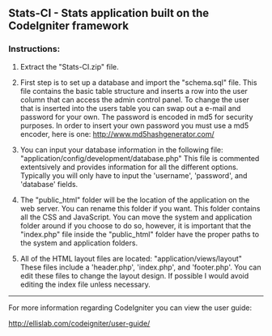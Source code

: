 ## Stats-CI - Stats application built on the CodeIgniter framework

### Instructions:
1. Extract the "Stats-CI.zip" file. 

2. First step is to set up  a database and import the "schema.sql" file. This file contains the basic table structure and inserts a row into the user column that can access the admin control panel. 
To change the user that is inserted into the users table you can swap out a e-mail and password for your own. The password is encoded in md5 for security purposes. In order to insert your own password you must use a md5 encoder, here is one:
http://www.md5hashgenerator.com/

3. You can input your database information in the following file:
"application/config/development/database.php"
This file is commented extentsively and provides information for all the different options.  Typically you will only have to input the 'username', 'password', and 'database' fields.

4. The "public_html" folder will be the location of the application on the web server. You can rename this folder if you want. This folder contains all the CSS and JavaScript.
You can move the system and application folder around if you choose to do so, however, it is important that the "index.php" file inside the "public_html" folder have the proper paths to the system and application folders.

5. All of the HTML layout files are located: 
"application/views/layout"
These files include a 'header.php', 'index.php', and 'footer.php'. You can edit these files to change the layout design. If possible I would avoid editing the index file unless necessary.


* * *
For more information regarding CodeIgniter you can view the user guide:

http://ellislab.com/codeigniter/user-guide/